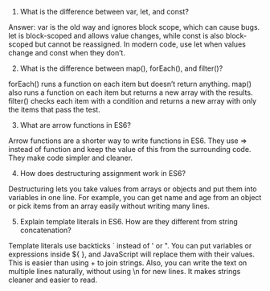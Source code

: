 1. What is the difference between var, let, and const?

Answer: var is the old way and ignores block scope, which can cause bugs. let is block-scoped and allows value changes, while const is also block-scoped but cannot be reassigned. In modern code, use let when values change and const when they don’t.

2. What is the difference between map(), forEach(), and filter()?

forEach() runs a function on each item but doesn’t return anything. map() also runs a function on each item but returns a new array with the results. filter() checks each item with a condition and returns a new array with only the items that pass the test.

3. What are arrow functions in ES6?

Arrow functions are a shorter way to write functions in ES6. They use => instead of function and keep the value of this from the surrounding code. They make code simpler and cleaner.

4. How does destructuring assignment work in ES6?

Destructuring lets you take values from arrays or objects and put them into variables in one line. For example, you can get name and age from an object or pick items from an array easily without writing many lines.

5. Explain template literals in ES6. How are they different from string concatenation?

Template literals use backticks ` instead of ' or ". You can put variables or expressions inside ${ }, and JavaScript will replace them with their values. This is easier than using + to join strings. Also, you can write the text on multiple lines naturally, without using \n for new lines. It makes strings cleaner and easier to read.

